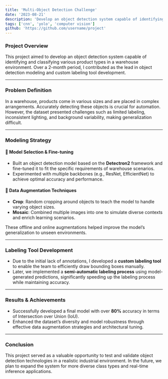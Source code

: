 ```yaml
---
title: 'Multi-Object Detection Challenge'
date: '2023-08-21'
description: 'Develop an object detection system capable of identifying and classifying various product types in a warehouse environment'
tags: ['cnn', 'yolo', 'computer vision']
github: 'https://github.com/username/project'
---
```


### Project Overview
This project aimed to develop an object detection system capable of identifying and classifying various product types in a warehouse environment. Over a 2-month period, I contributed as the lead in object detection modeling and custom labeling tool development.

---

### Problem Definition
In a warehouse, products come in various sizes and are placed in complex arrangements. Accurately detecting these objects is crucial for automation. However, the dataset presented challenges such as limited labeling, inconsistent lighting, and background variability, making generalization difficult.

---

### Modeling Strategy

#### 🔧 Model Selection & Fine-tuning
- Built an object detection model based on the __Detectron2__ framework and fine-tuned it to fit the specific requirements of warehouse scenarios.
- Experimented with multiple backbones (e.g., ResNet, EfficientNet) to achieve optimal accuracy and performance.

#### 🧪 Data Augmentation Techniques
- __Crop__: Random cropping around objects to teach the model to handle varying object sizes.
- __Mosaic__: Combined multiple images into one to simulate diverse contexts and enrich learning scenarios.

These offline and online augmentations helped improve the model’s generalization to unseen environments.

---

### Labeling Tool Development
- Due to the initial lack of annotations, I developed a __custom labeling tool__ to enable the team to efficiently draw bounding boxes manually.
- Later, we implemented a __semi-automatic labeling process__ using model-generated predictions, significantly speeding up the labeling process while maintaining accuracy.

---

### Results & Achievements
- Successfully developed a final model with over __80%__ accuracy in terms of Intersection over Union (IoU).
- Enhanced the dataset’s diversity and model robustness through effective data augmentation strategies and architectural tuning.

---

### Conclusion
This project served as a valuable opportunity to test and validate object detection technologies in a realistic industrial environment. In the future, we plan to expand the system for more diverse class types and real-time inference applications.
